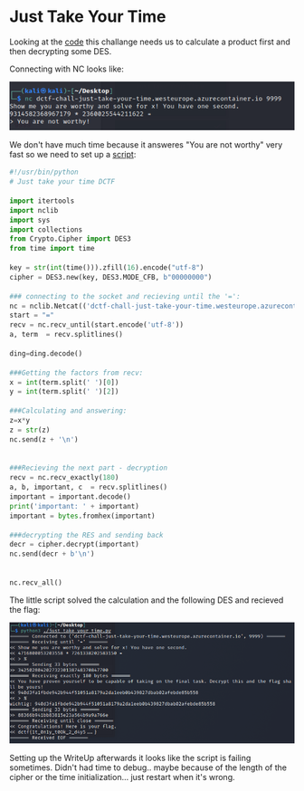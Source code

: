 Just Take Your Time
====================

Looking at the [code](source/orig_just-take-your-time.py) this challange needs us to calculate a product first and then decrypting some DES.

Connecting with NC looks like:

![nc](images/nc.png)

We don't have much time because it answeres "You are not worthy" very fast so we need to set up a [script](source/just_take_your_time.py):

```py
#!/usr/bin/python
# Just take your time DCTF

import itertools
import nclib
import sys
import collections
from Crypto.Cipher import DES3
from time import time

key = str(int(time())).zfill(16).encode("utf-8")
cipher = DES3.new(key, DES3.MODE_CFB, b"00000000")

### connecting to the socket and recieving until the '=':
nc = nclib.Netcat(('dctf-chall-just-take-your-time.westeurope.azurecontainer.io', 9999), verbose=True)
start = "="
recv = nc.recv_until(start.encode('utf-8'))
a, term  = recv.splitlines()

ding=ding.decode()

###Getting the factors from recv:
x = int(term.split(' ')[0])
y = int(term.split(' ')[2])

###Calculating and answering:
z=x*y
z = str(z)
nc.send(z + '\n')


###Recieving the next part - decryption
recv = nc.recv_exactly(180)
a, b, important, c  = recv.splitlines()
important = important.decode()
print('important: ' + important)
important = bytes.fromhex(important)

###decrypting the RES and sending back
decr = cipher.decrypt(important)
nc.send(decr + b'\n')


nc.recv_all()
```

The little script solved the calculation and the following DES and recieved the flag:

![flag](images/flag.png)

Setting up the WriteUp afterwards it looks like the script is failing sometimes. Didn't had time to debug.. maybe because of the length of the cipher or the time initialization... just restart when it's wrong.
